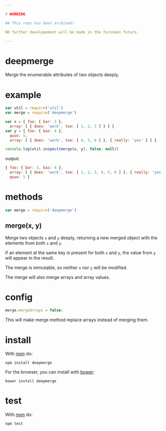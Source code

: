 ```yaml
---

# WARNING

## This repo has been archived!

NO further developement will be made in the foreseen future.

---
```



deepmerge
=========

Merge the enumerable attributes of two objects deeply.

example
=======

```js
var util = require('util')
var merge = require('deepmerge')

var x = { foo: { bar: 3 },
  array: [ { does: 'work', too: [ 1, 2, 3 ] } ] }
var y = { foo: { baz: 4 },
  quux: 5,
  array: [ { does: 'work', too: [ 4, 5, 6 ] }, { really: 'yes' } ] }

console.log(util.inspect(merge(x, y), false, null))
```

output:

```js
{ foo: { bar: 3, baz: 4 },
  array: [ { does: 'work', too: [ 1, 2, 3, 4, 5, 6 ] }, { really: 'yes' } ],
  quux: 5 }
```

methods
=======
```js
var merge = require('deepmerge')
```

merge(x, y)
-----------

Merge two objects `x` and `y` deeply, returning a new merged object with the
elements from both `x` and `y`.

If an element at the same key is present for both `x` and `y`, the value from
`y` will appear in the result.

The merge is immutable, so neither `x` nor `y` will be modified.

The merge will also merge arrays and array values.

config
======

```js
merge.mergeArrays = false;
```
This will make merge method replace arrays instead of merging them.

install
=======

With [npm](http://npmjs.org) do:

```
npm install deepmerge
```

For the browser, you can install with [bower](http://bower.io/):

```
bower install deepmerge
```

test
====

With [npm](http://npmjs.org) do:

```
npm test
```
